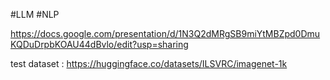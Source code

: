 #LLM #NLP 

https://docs.google.com/presentation/d/1N3Q2dMRgSB9miYtMBZpd0DmuKQDuDrpbKOAU44dBvlo/edit?usp=sharing

test dataset : 
https://huggingface.co/datasets/ILSVRC/imagenet-1k

